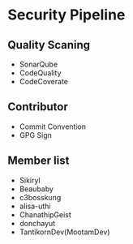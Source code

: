 # Security Pipeline

## Quality Scaning

- SonarQube
- CodeQuality
- CodeCoverate

## Contributor

- Commit Convention
- GPG Sign

## Member list

- Sikiryl
- Beaubaby
- c3bosskung
- alisa-uthi
- ChanathipGeist
- donchayut
- TantikornDev(MootamDev)

